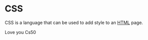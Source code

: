 # CSS



CSS is a language that can be used to add style to an [HTML](/wiki/HTML) page.



Love you Cs50
